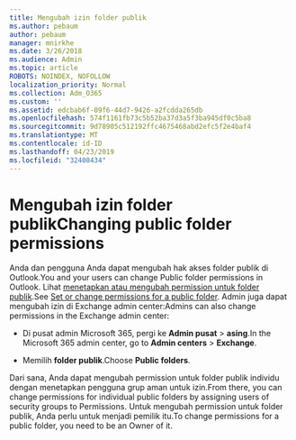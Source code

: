 ```yaml
---
title: Mengubah izin folder publik
ms.author: pebaum
author: pebaum
manager: mnirkhe
ms.date: 3/26/2018
ms.audience: Admin
ms.topic: article
ROBOTS: NOINDEX, NOFOLLOW
localization_priority: Normal
ms.collection: Adm_O365
ms.custom: ''
ms.assetid: edcbab6f-09f6-44d7-9426-a2fcdda265db
ms.openlocfilehash: 574f1161fb73c5b52ba37d3a5f3ba945df0c5ba8
ms.sourcegitcommit: 9d78905c512192ffc4675468abd2efc5f2e4baf4
ms.translationtype: MT
ms.contentlocale: id-ID
ms.lasthandoff: 04/23/2019
ms.locfileid: "32408434"
---
```

# <a name="changing-public-folder-permissions"></a><span data-ttu-id="fb06a-102">Mengubah izin folder publik</span><span class="sxs-lookup"><span data-stu-id="fb06a-102">Changing public folder permissions</span></span>

<span data-ttu-id="fb06a-103">Anda dan pengguna Anda dapat mengubah hak akses folder publik di Outlook.</span><span class="sxs-lookup"><span data-stu-id="fb06a-103">You and your users can change Public folder permissions in Outlook.</span></span> <span data-ttu-id="fb06a-104">Lihat [menetapkan atau mengubah permission untuk folder publik](https://support.office.com/article/set-or-change-permissions-for-a-public-folder-b2e0440c-7873-48ec-9ff2-b1a20b723005).</span><span class="sxs-lookup"><span data-stu-id="fb06a-104">See [Set or change permissions for a public folder](https://support.office.com/article/set-or-change-permissions-for-a-public-folder-b2e0440c-7873-48ec-9ff2-b1a20b723005).</span></span> <span data-ttu-id="fb06a-105">Admin juga dapat mengubah izin di Exchange admin center:</span><span class="sxs-lookup"><span data-stu-id="fb06a-105">Admins can also change permissions in the Exchange admin center:</span></span>
  
- <span data-ttu-id="fb06a-106">Di pusat admin Microsoft 365, pergi ke **Admin pusat** \> **asing**.</span><span class="sxs-lookup"><span data-stu-id="fb06a-106">In the Microsoft 365 admin center, go to **Admin centers** \> **Exchange**.</span></span>
    
- <span data-ttu-id="fb06a-107">Memilih **folder publik**.</span><span class="sxs-lookup"><span data-stu-id="fb06a-107">Choose **Public folders**.</span></span>
    
<span data-ttu-id="fb06a-108">Dari sana, Anda dapat mengubah permission untuk folder publik individu dengan menetapkan pengguna grup aman untuk izin.</span><span class="sxs-lookup"><span data-stu-id="fb06a-108">From there, you can change permissions for individual public folders by assigning users of security groups to Permissions.</span></span> <span data-ttu-id="fb06a-109">Untuk mengubah permission untuk folder publik, Anda perlu untuk menjadi pemilik itu.</span><span class="sxs-lookup"><span data-stu-id="fb06a-109">To change permissions for a public folder, you need to be an Owner of it.</span></span>
  

